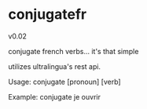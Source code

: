 conjugatefr
======

v0.02

conjugate french verbs... it's that simple

utilizes ultralingua's rest api.

Usage: conjugate [pronoun] [verb]

Example: conjugate je ouvrir
